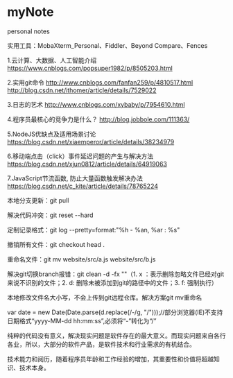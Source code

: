 # myNote
personal notes

实用工具：MobaXterm_Personal、Fiddler、Beyond Compare、Fences

1.云计算、大数据、人工智能介绍
https://www.cnblogs.com/popsuper1982/p/8505203.html

2.实用git命令
http://www.cnblogs.com/fanfan259/p/4810517.html<br />
http://blog.csdn.net/ithomer/article/details/7529022

3.日志的艺术
http://www.cnblogs.com/xybaby/p/7954610.html

4.程序员最核心的竞争力是什么？
http://blog.jobbole.com/111363/

5.NodeJS优缺点及适用场景讨论
https://blog.csdn.net/xiaemperor/article/details/38234979

6.移动端点击（click）事件延迟问题的产生与解决方法
https://blog.csdn.net/xjun0812/article/details/64919063

7.JavaScript节流函数, 防止大量函数触发解决办法
https://blog.csdn.net/c_kite/article/details/78765224

<p>本地分支更新：git pull <remote> <branch></p>
<p>解决代码冲突：git reset --hard</p>
<p>定制记录格式：git log --pretty=format:"%h - %an, %ar : %s"</p>
<p>撤销所有文件：git checkout head .</p>
<p>重命名文件：git mv website/src/a.js website/src/b.js</p>
<p>解决git切换branch报错：git clean  -d  -fx ""（1. x ：表示删除忽略文件已经对git来说不识别的文件；2. d: 删除未被添加到git的路径中的文件；3. f: 强制执行）</p>

<p>本地修改文件名大小写，不会上传到git远程仓库。解决方案git mv重命名</p>

var date = new Date(Date.parse(d.replace(/-/g, "/")));//部分浏览器(IE)不支持日期格式“yyyy-MM-dd hh:mm:ss”,必须将“-”转化为“/”

纯粹的代码没有意义，解决现实问题是软件存在的最大意义。而现实问题来自各行各业，所以，大部分的软件产品，是软件技术和行业需求的有机结合。

技术能力和阅历，随着程序员年龄和工作经验的增加，其重要性和价值将超越知识、技术本身。
